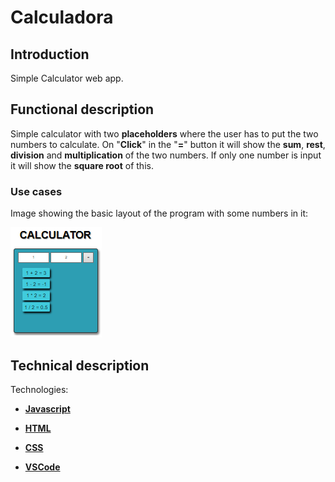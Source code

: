Calculadora
=========

## Introduction

Simple Calculator web app.

## Functional description

Simple calculator with two **placeholders** where the user has to put the two numbers to calculate. On "**Click**" in the "**=**" button it will show the **sum**, **rest**, **division** and **multiplication** of the two numbers. If only one number is input it will show the **square root** of this.

### Use cases

Image showing the basic layout of the program with some numbers in it:

![Calculator](./calc.png "Image of the calculator")

## Technical description

Technologies:

- [**Javascript**](https://developer.mozilla.org/es/docs/Web/JavaScript)

- [**HTML**](https://developer.mozilla.org/es/docs/Web/HTML)

- [**CSS**](https://developer.mozilla.org/es/docs/Web/CSS)

- [**VSCode**](https://code.visualstudio.com/docs)